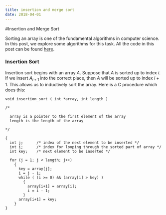 ```yaml
---
title: insertion and merge sort
date: 2018-04-01
---
```


#Insertion and Merge Sort

Sorting an array is one of the fundamental algorithms in computer science. In this post, we explore some algorithms for this task. All the code in this post can be found [here](../../CALGO/array_sort.c).

### Insertion Sort

Insertion sort begins with an array $A$. Suppose that $A$ is sorted up to index $i$. If we insert $A_{i+1}$ into the correct place, then $A$ will be sorted up to index $i+1$. This allows us to inductively sort the array. Here is a C procedure which does this:

```{.c}
void insertion_sort ( int *array, int length )

/*

  array is a pointer to the first element of the array
  length is the length of the array

*/

{
  int j;      /* index of the next element to be inserted */
  int i;      /* index for looping through the sorted part of array */
  int key;    /* next element to be inserted */

  for (j = 1; j < length; j++)
    {
      key = array[j];
      i = j - 1;
      while ( (i >= 0) && (array[i] > key) )
        {
          array[i+1] = array[i];
          i = i - 1;
        }
      array[i+1] = key;
    }
}
```
